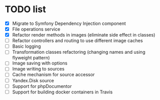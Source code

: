 # TODO list

- [x] Migrate to Symfony Dependency Injection component
- [x] File operations service
- [x] Refactor render methods in images (eliminate side effect in classes)
- [ ] Refactor controllers and routing to use different image caches
- [ ] Basic logging
- [ ] Transformation classes refactoring (changing names and using flyweight pattern)
- [ ] Image saving with options
- [ ] Image writing to sources
- [ ] Cache mechanism for source accessor
- [ ] Yandex.Disk source
- [ ] Support for phpDocumentor
- [ ] Support for building docker containers in Travis